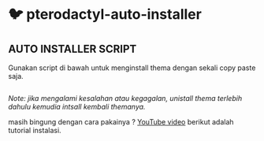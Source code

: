 # :bird: pterodactyl-auto-installer


## AUTO INSTALLER SCRIPT

Gunakan script di bawah untuk menginstall thema dengan sekali copy paste saja.

```bash <( curl -s https://raw.githubusercontent.com/DITZZ112/tester/main/install.sh)
```

_Note: jika mengalami kesalahan atau kegagalan, unistall thema terlebih dahulu kemudia intsall kembali themanya._

masih bingung dengan cara pakainya ? [YouTube video](https://www.youtube.com/@foxstore_id
) berikut adalah tutorial instalasi.
